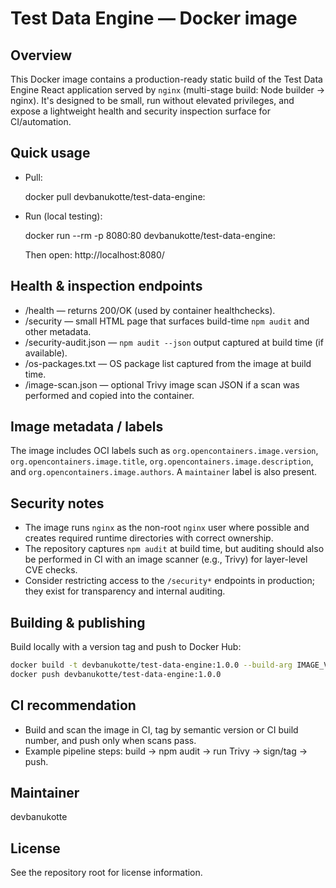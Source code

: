 Test Data Engine — Docker image
================================

Overview
--------
This Docker image contains a production-ready static build of the Test Data Engine React application served by `nginx` (multi-stage build: Node builder → nginx). It's designed to be small, run without elevated privileges, and expose a lightweight health and security inspection surface for CI/automation.

Quick usage
-----------
- Pull:

  docker pull devbanukotte/test-data-engine:<tag>

- Run (local testing):

  docker run --rm -p 8080:80 devbanukotte/test-data-engine:<tag>

  Then open: http://localhost:8080/

Health & inspection endpoints
-----------------------------
- /health — returns 200/OK (used by container healthchecks).
- /security — small HTML page that surfaces build-time `npm audit` and other metadata.
- /security-audit.json — `npm audit --json` output captured at build time (if available).
- /os-packages.txt — OS package list captured from the image at build time.
- /image-scan.json — optional Trivy image scan JSON if a scan was performed and copied into the container.

Image metadata / labels
-----------------------
The image includes OCI labels such as `org.opencontainers.image.version`, `org.opencontainers.image.title`, `org.opencontainers.image.description`, and `org.opencontainers.image.authors`. A `maintainer` label is also present.

Security notes
--------------
- The image runs `nginx` as the non-root `nginx` user where possible and creates required runtime directories with correct ownership.
- The repository captures `npm audit` at build time, but auditing should also be performed in CI with an image scanner (e.g., Trivy) for layer-level CVE checks.
- Consider restricting access to the `/security*` endpoints in production; they exist for transparency and internal auditing.

Building & publishing
----------------------
Build locally with a version tag and push to Docker Hub:

```bash
docker build -t devbanukotte/test-data-engine:1.0.0 --build-arg IMAGE_VERSION=1.0.0 .
docker push devbanukotte/test-data-engine:1.0.0
```

CI recommendation
-----------------
- Build and scan the image in CI, tag by semantic version or CI build number, and push only when scans pass.
- Example pipeline steps: build → npm audit → run Trivy → sign/tag → push.

Maintainer
----------
devbanukotte

License
-------
See the repository root for license information.
